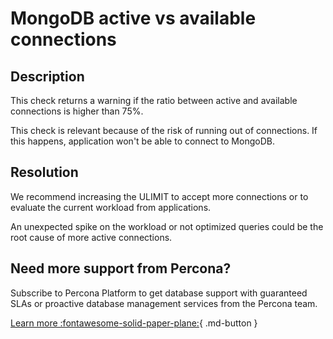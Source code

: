 # MongoDB active vs available connections

## Description
This check returns a warning if the ratio between active and available connections is higher than 75%. 

This check is relevant because of the risk of running out of connections. If this happens, application won't be able to connect to MongoDB.

## Resolution
We recommend increasing the ULIMIT to accept more connections or to evaluate the current workload from applications.

An unexpected spike on the workload or not optimized queries could be the root cause of more active connections.

## Need more support from Percona?
Subscribe to Percona Platform to get database support with guaranteed SLAs or proactive database management services from the Percona team.

[Learn more :fontawesome-solid-paper-plane:](https://per.co.na/subscribe){ .md-button }

